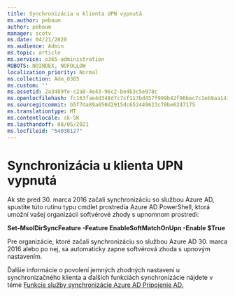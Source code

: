 ```yaml
---
title: Synchronizácia u klienta UPN vypnutá
ms.author: pebaum
author: pebaum
manager: scotv
ms.date: 04/21/2020
ms.audience: Admin
ms.topic: article
ms.service: o365-administration
ROBOTS: NOINDEX, NOFOLLOW
localization_priority: Normal
ms.collection: Adm_O365
ms.custom: ''
ms.assetid: 2a3489fe-c2a8-4e43-96c2-be4b3c5e978c
ms.openlocfilehash: fc163fae4d348d7c7cf117bd457f999b42f96bec7c1eb9aa1435e346131d06de
ms.sourcegitcommit: b5f7da89a650d2915dc652449623c78be6247175
ms.translationtype: MT
ms.contentlocale: sk-SK
ms.lasthandoff: 08/05/2021
ms.locfileid: "54038127"
---
```

# <a name="upn-sync-disabled"></a>Synchronizácia u klienta UPN vypnutá

Ak ste pred 30. marca 2016 začali synchronizáciu so službou Azure AD, spustite túto rutinu typu cmdlet prostredia Azure AD PowerShell, ktorá umožní vašej organizácii softvérové zhody s upnomnom prostredí:
  
 **Set-MsolDirSyncFeature -Feature EnableSoftMatchOnUpn -Enable $True**
  
Pre organizácie, ktoré začali synchronizáciu so službou Azure AD 30. marca 2016 alebo po nej, sa automaticky zapne softvérová zhoda s upnovým nastavením.
  
Ďalšie informácie o povolení jemných zhodných nastavení u synchronizačného klienta a ďalších funkciách synchronizácie nájdete v téme [Funkcie služby synchronizácie Azure AD Pripojenie AD.](https://docs.microsoft.com/azure/active-directory/connect/active-directory-aadconnectsyncservice-features)
  

